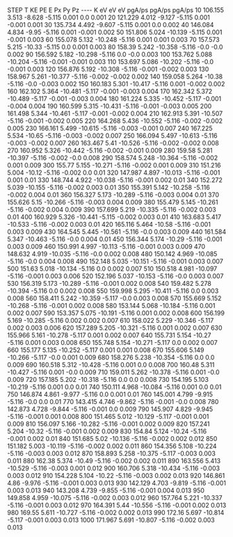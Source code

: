 STEP	T	KE	PE	E	Px	Py	Pz
----	K	eV	eV	eV	pgA/ps	pgA/ps	pgA/ps
10	106.155	3.513	-8.628	-5.115	0.001	0.0	0.001
20	121.229	4.012	-9.127	-5.115	0.001	-0.001	0.001
30	135.734	4.492	-9.607	-5.115	0.001	0.0	0.002
40	146.084	4.834	-9.95	-5.116	0.001	-0.001	0.002
50	151.806	5.024	-10.139	-5.115	0.001	-0.001	0.003
60	155.078	5.132	-10.248	-5.116	0.001	0.001	0.003
70	157.573	5.215	-10.33	-5.115	0.0	0.001	0.003
80	158.39	5.242	-10.358	-5.116	-0.0	-0.0	0.002
90	156.592	5.182	-10.298	-5.116	0.0	-0.0	0.003
100	153.762	5.088	-10.204	-5.116	-0.001	-0.001	0.003
110	153.697	5.086	-10.202	-5.116	-0.0	-0.001	0.003
120	156.876	5.192	-10.308	-5.116	-0.001	-0.002	0.003
130	158.967	5.261	-10.377	-5.116	-0.002	-0.002	0.002
140	159.058	5.264	-10.38	-5.116	-0.0	-0.003	0.002
150	160.183	5.301	-10.417	-5.116	0.001	-0.002	0.002
160	162.102	5.364	-10.481	-5.117	-0.001	-0.003	0.004
170	162.342	5.372	-10.489	-5.117	-0.001	-0.003	0.004
180	161.224	5.335	-10.452	-5.117	-0.001	-0.004	0.004
190	160.599	5.315	-10.431	-5.116	-0.001	-0.003	0.005
200	161.498	5.344	-10.461	-5.117	-0.001	-0.002	0.004
210	162.913	5.391	-10.507	-5.116	-0.001	-0.002	0.005
220	164.268	5.436	-10.552	-5.116	-0.002	-0.002	0.005
230	166.161	5.499	-10.615	-5.116	-0.003	-0.001	0.007
240	167.225	5.534	-10.65	-5.116	-0.003	-0.002	0.007
250	166.094	5.497	-10.613	-5.116	-0.003	-0.002	0.007
260	163.467	5.41	-10.526	-5.116	-0.002	-0.002	0.008
270	160.952	5.326	-10.442	-5.116	-0.002	-0.001	0.009
280	159.58	5.281	-10.397	-5.116	-0.002	-0.0	0.008
290	158.574	5.248	-10.364	-5.116	-0.002	0.001	0.009
300	155.77	5.155	-10.271	-5.116	-0.002	0.001	0.009
310	151.216	5.004	-10.12	-5.116	-0.002	0.0	0.01
320	147.987	4.897	-10.013	-5.116	-0.001	0.001	0.01
330	148.744	4.922	-10.038	-5.116	-0.001	0.002	0.01
340	152.272	5.039	-10.155	-5.116	-0.002	0.003	0.01
350	155.391	5.142	-10.258	-5.116	-0.002	0.004	0.01
360	156.327	5.173	-10.289	-5.116	-0.003	0.004	0.01
370	155.626	5.15	-10.266	-5.116	-0.003	0.004	0.009
380	155.479	5.145	-10.261	-5.116	-0.002	0.004	0.009
390	157.699	5.219	-10.335	-5.116	-0.002	0.003	0.01
400	160.929	5.326	-10.441	-5.115	-0.002	0.003	0.01
410	163.683	5.417	-10.533	-5.116	-0.002	0.003	0.01
420	165.116	5.464	-10.58	-5.116	-0.001	0.003	0.009
430	164.545	5.445	-10.561	-5.116	-0.0	0.003	0.009
440	161.584	5.347	-10.463	-5.116	-0.0	0.004	0.01
450	156.344	5.174	-10.29	-5.116	-0.001	0.003	0.009
460	150.991	4.997	-10.113	-5.116	-0.001	0.003	0.009
470	148.632	4.919	-10.035	-5.116	-0.0	0.002	0.008
480	150.142	4.969	-10.085	-5.116	-0.0	0.004	0.008
490	152.148	5.035	-10.151	-5.116	-0.001	0.003	0.007
500	151.63	5.018	-10.134	-5.116	0.0	0.002	0.007
510	150.518	4.981	-10.097	-5.116	-0.001	0.003	0.006
520	152.196	5.037	-10.153	-5.116	-0.0	0.003	0.007
530	156.319	5.173	-10.289	-5.116	-0.001	0.002	0.008
540	159.482	5.278	-10.394	-5.116	0.0	0.002	0.008
550	159.998	5.295	-10.411	-5.116	0.0	0.003	0.008
560	158.411	5.242	-10.359	-5.117	-0.0	0.003	0.008
570	155.669	5.152	-10.268	-5.116	-0.001	0.002	0.008
580	153.144	5.068	-10.184	-5.116	0.001	0.002	0.007
590	153.357	5.075	-10.191	-5.116	0.001	0.002	0.008
600	156.199	5.169	-10.285	-5.116	0.002	0.002	0.007
610	158.022	5.229	-10.346	-5.117	0.002	0.003	0.006
620	157.289	5.205	-10.321	-5.116	0.001	0.002	0.007
630	155.966	5.161	-10.278	-5.117	0.001	0.002	0.007
640	155.731	5.154	-10.27	-5.116	0.001	0.003	0.008
650	155.748	5.154	-10.271	-5.117	0.0	0.002	0.007
660	155.177	5.135	-10.252	-5.117	0.001	0.001	0.008
670	155.606	5.149	-10.266	-5.117	-0.0	0.001	0.009
680	158.276	5.238	-10.354	-5.116	0.0	0.0	0.009
690	160.518	5.312	-10.428	-5.116	0.001	0.0	0.008
700	160.48	5.311	-10.427	-5.116	0.001	-0.0	0.009
710	159.011	5.262	-10.378	-5.116	0.001	-0.0	0.009
720	157.185	5.202	-10.318	-5.116	0.0	0.0	0.008
730	154.195	5.103	-10.219	-5.116	0.001	0.0	0.01
740	150.111	4.968	-10.084	-5.116	0.001	0.0	0.01
750	146.874	4.861	-9.977	-5.116	0.0	0.001	0.01
760	145.001	4.799	-9.915	-5.116	-0.0	0.0	0.01
770	143.415	4.746	-9.862	-5.116	-0.001	-0.0	0.008
780	142.873	4.728	-9.844	-5.116	-0.001	0.0	0.009
790	145.907	4.829	-9.945	-5.116	-0.001	0.001	0.008
800	151.465	5.012	-10.129	-5.117	-0.001	0.001	0.009
810	156.097	5.166	-10.282	-5.116	-0.001	0.002	0.009
820	157.241	5.204	-10.32	-5.116	-0.001	0.002	0.009
830	154.84	5.124	-10.24	-5.116	-0.001	0.002	0.01
840	151.685	5.02	-10.136	-5.116	-0.002	0.002	0.012
850	151.182	5.003	-10.119	-5.116	-0.002	0.002	0.011
860	154.356	5.108	-10.224	-5.116	-0.003	0.003	0.012
870	158.893	5.258	-10.375	-5.117	-0.003	0.003	0.011
880	162.38	5.374	-10.49	-5.116	-0.002	0.002	0.011
890	163.556	5.413	-10.529	-5.116	-0.003	0.001	0.012
900	160.706	5.318	-10.434	-5.116	-0.003	0.003	0.012
910	154.228	5.104	-10.22	-5.116	-0.003	0.002	0.013
920	146.861	4.86	-9.976	-5.116	-0.001	0.003	0.013
930	142.129	4.703	-9.819	-5.116	-0.001	0.003	0.013
940	143.208	4.739	-9.855	-5.116	-0.001	0.004	0.013
950	149.858	4.959	-10.075	-5.116	-0.002	0.003	0.012
960	157.764	5.221	-10.337	-5.116	-0.001	0.003	0.012
970	164.391	5.44	-10.556	-5.116	-0.001	0.002	0.013
980	169.55	5.611	-10.727	-5.116	-0.002	0.002	0.013
990	172.16	5.697	-10.814	-5.117	-0.001	0.003	0.013
1000	171.967	5.691	-10.807	-5.116	-0.002	0.003	0.013
